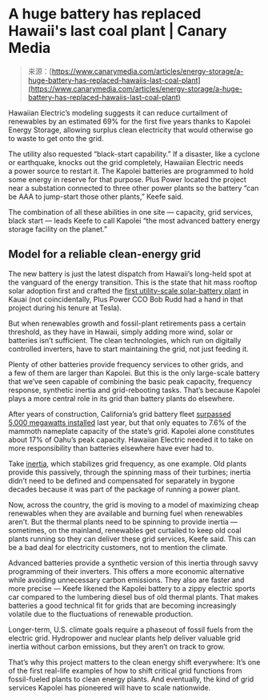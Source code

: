 <!--yml
category: 未分类
date: 2024-05-27 14:39:34
-->

# A huge battery has replaced Hawaii's last coal plant | Canary Media

> 来源：[https://www.canarymedia.com/articles/energy-storage/a-huge-battery-has-replaced-hawaiis-last-coal-plant](https://www.canarymedia.com/articles/energy-storage/a-huge-battery-has-replaced-hawaiis-last-coal-plant)

Hawaiian Electric’s modeling suggests it can reduce curtailment of renewables by an estimated 69% for the first five years thanks to Kapolei Energy Storage, allowing surplus clean electricity that would otherwise go to waste to get onto the grid.

The utility also requested ​“black-start capability.” If a disaster, like a cyclone or earthquake, knocks out the grid completely, Hawaiian Electric needs a power source to restart it. The Kapolei batteries are programmed to hold some energy in reserve for that purpose. Plus Power located the project near a substation connected to three other power plants so the battery ​“can be AAA to jump-start those other plants,” Keefe said.

The combination of all these abilities in one site — capacity, grid services, black start — leads Keefe to call Kapolei ​“the most advanced battery energy storage facility on the planet.”

## **Model for a reliable clean-energy grid**

The new battery is just the latest dispatch from Hawaii’s long-held spot at the vanguard of the energy transition. This is the state that hit mass rooftop solar adoption first and crafted the [first utility-scale solar-battery plant](https://www.canarymedia.com/articles/clean-energy/kauai-is-a-clean-energy-leader-its-secret-a-publicly-owned-grid) in Kauai (not coincidentally, Plus Power CCO Bob Rudd had a hand in that project during his tenure at Tesla).

But when renewables growth and fossil-plant retirements pass a certain threshold, as they have in Hawaii, simply adding more wind, solar or batteries isn’t sufficient. The clean technologies, which run on digitally controlled inverters, have to start maintaining the grid, not just feeding it.

Plenty of other batteries provide frequency services to other grids, and a few of them are larger than Kapolei. But this is the only large-scale battery that we’ve seen capable of combining the basic peak capacity, frequency response, synthetic inertia and grid-rebooting tasks. That’s because Kapolei plays a more central role in its grid than battery plants do elsewhere.

After years of construction, California’s grid battery fleet [surpassed 5,000 megawatts installed](https://www.canarymedia.com/articles/batteries/chart-the-remarkable-rise-of-californias-grid-battery-capacity#) last year, but that only equates to 7.6% of the mammoth nameplate capacity of the state’s grid. Kapolei alone constitutes about 17% of Oahu’s peak capacity. Hawaiian Electric needed it to take on more responsibility than batteries elsewhere have ever had to.

Take [inertia](https://www.nrel.gov/news/program/2020/inertia-and-the-power-grid-a-guide-without-the-spin.html), which stabilizes grid frequency, as one example. Old plants provide this passively, through the spinning mass of their turbines; inertia didn’t need to be defined and compensated for separately in bygone decades because it was part of the package of running a power plant.

Now, across the country, the grid is moving to a model of maximizing cheap renewables when they are available and burning fuel when renewables aren’t. But the thermal plants need to be spinning to provide inertia — sometimes, on the mainland, renewables get curtailed to keep old coal plants running so they can deliver these grid services, Keefe said. This can be a bad deal for electricity customers, not to mention the climate.

Advanced batteries provide a synthetic version of this inertia through savvy programming of their inverters. This offers a more economic alternative while avoiding unnecessary carbon emissions. They also are faster and more precise — Keefe likened the Kapolei battery to a zippy electric sports car compared to the lumbering diesel bus of old thermal plants. That makes batteries a good technical fit for grids that are becoming increasingly volatile due to the fluctuations of renewable production.

Longer-term, U.S. climate goals require a phaseout of fossil fuels from the electric grid. Hydropower and nuclear plants help deliver valuable grid inertia without carbon emissions, but they aren’t on track to grow.

That’s why this project matters to the clean energy shift everywhere: It’s one of the first real-life examples of how to shift critical grid functions from fossil-fueled plants to clean energy plants. And eventually, the kind of grid services Kapolei has pioneered will have to scale nationwide.